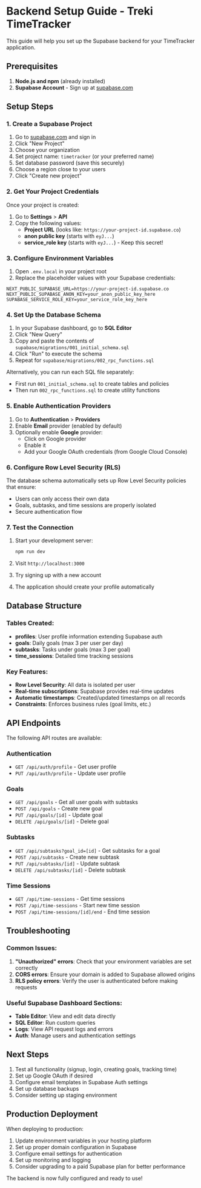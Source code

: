 # Backend Setup Guide - Treki TimeTracker

This guide will help you set up the Supabase backend for your TimeTracker application.

## Prerequisites

1. **Node.js and npm** (already installed)
2. **Supabase Account** - Sign up at [supabase.com](https://supabase.com)

## Setup Steps

### 1. Create a Supabase Project

1. Go to [supabase.com](https://supabase.com) and sign in
2. Click "New Project"
3. Choose your organization
4. Set project name: `timetracker` (or your preferred name)
5. Set database password (save this securely)
6. Choose a region close to your users
7. Click "Create new project"

### 2. Get Your Project Credentials

Once your project is created:

1. Go to **Settings** > **API**
2. Copy the following values:
   - **Project URL** (looks like: `https://your-project-id.supabase.co`)
   - **anon public key** (starts with `eyJ...`)
   - **service_role key** (starts with `eyJ...`) - Keep this secret!

### 3. Configure Environment Variables

1. Open `.env.local` in your project root
2. Replace the placeholder values with your Supabase credentials:

```env
NEXT_PUBLIC_SUPABASE_URL=https://your-project-id.supabase.co
NEXT_PUBLIC_SUPABASE_ANON_KEY=your_anon_public_key_here
SUPABASE_SERVICE_ROLE_KEY=your_service_role_key_here
```

### 4. Set Up the Database Schema

1. In your Supabase dashboard, go to **SQL Editor**
2. Click "New Query"
3. Copy and paste the contents of `supabase/migrations/001_initial_schema.sql`
4. Click "Run" to execute the schema
5. Repeat for `supabase/migrations/002_rpc_functions.sql`

Alternatively, you can run each SQL file separately:
- First run `001_initial_schema.sql` to create tables and policies
- Then run `002_rpc_functions.sql` to create utility functions

### 5. Enable Authentication Providers

1. Go to **Authentication** > **Providers**
2. Enable **Email** provider (enabled by default)
3. Optionally enable **Google** provider:
   - Click on Google provider
   - Enable it
   - Add your Google OAuth credentials (from Google Cloud Console)

### 6. Configure Row Level Security (RLS)

The database schema automatically sets up Row Level Security policies that ensure:
- Users can only access their own data
- Goals, subtasks, and time sessions are properly isolated
- Secure authentication flow

### 7. Test the Connection

1. Start your development server:
   ```bash
   npm run dev
   ```

2. Visit `http://localhost:3000`
3. Try signing up with a new account
4. The application should create your profile automatically

## Database Structure

### Tables Created:

- **profiles**: User profile information extending Supabase auth
- **goals**: Daily goals (max 3 per user per day)
- **subtasks**: Tasks under goals (max 3 per goal)
- **time_sessions**: Detailed time tracking sessions

### Key Features:

- **Row Level Security**: All data is isolated per user
- **Real-time subscriptions**: Supabase provides real-time updates
- **Automatic timestamps**: Created/updated timestamps on all records
- **Constraints**: Enforces business rules (goal limits, etc.)

## API Endpoints

The following API routes are available:

### Authentication
- `GET /api/auth/profile` - Get user profile
- `PUT /api/auth/profile` - Update user profile

### Goals
- `GET /api/goals` - Get all user goals with subtasks
- `POST /api/goals` - Create new goal
- `PUT /api/goals/[id]` - Update goal
- `DELETE /api/goals/[id]` - Delete goal

### Subtasks
- `GET /api/subtasks?goal_id=[id]` - Get subtasks for a goal
- `POST /api/subtasks` - Create new subtask
- `PUT /api/subtasks/[id]` - Update subtask
- `DELETE /api/subtasks/[id]` - Delete subtask

### Time Sessions
- `GET /api/time-sessions` - Get time sessions
- `POST /api/time-sessions` - Start new time session
- `POST /api/time-sessions/[id]/end` - End time session

## Troubleshooting

### Common Issues:

1. **"Unauthorized" errors**: Check that your environment variables are set correctly
2. **CORS errors**: Ensure your domain is added to Supabase allowed origins
3. **RLS policy errors**: Verify the user is authenticated before making requests

### Useful Supabase Dashboard Sections:

- **Table Editor**: View and edit data directly
- **SQL Editor**: Run custom queries
- **Logs**: View API request logs and errors
- **Auth**: Manage users and authentication settings

## Next Steps

1. Test all functionality (signup, login, creating goals, tracking time)
2. Set up Google OAuth if desired
3. Configure email templates in Supabase Auth settings
4. Set up database backups
5. Consider setting up staging environment

## Production Deployment

When deploying to production:

1. Update environment variables in your hosting platform
2. Set up proper domain configuration in Supabase
3. Configure email settings for authentication
4. Set up monitoring and logging
5. Consider upgrading to a paid Supabase plan for better performance

The backend is now fully configured and ready to use!
